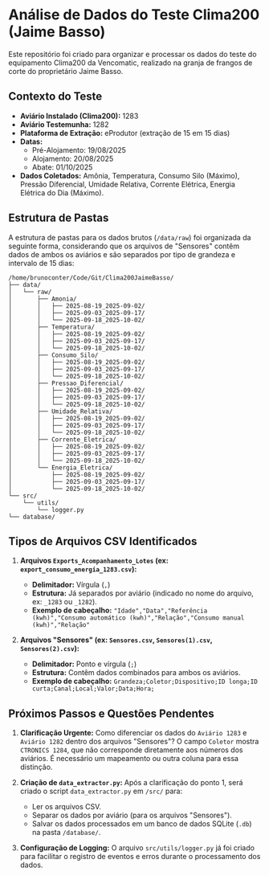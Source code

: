 # Análise de Dados do Teste Clima200 (Jaime Basso)

Este repositório foi criado para organizar e processar os dados do teste do equipamento Clima200 da Vencomatic, realizado na granja de frangos de corte do proprietário Jaime Basso.

## Contexto do Teste

*   **Aviário Instalado (Clima200):** 1283
*   **Aviário Testemunha:** 1282
*   **Plataforma de Extração:** eProdutor (extração de 15 em 15 dias)
*   **Datas:**
    *   Pré-Alojamento: 19/08/2025
    *   Alojamento: 20/08/2025
    *   Abate: 01/10/2025
*   **Dados Coletados:** Amônia, Temperatura, Consumo Silo (Máximo), Pressão Diferencial, Umidade Relativa, Corrente Elétrica, Energia Elétrica do Dia (Máximo).

## Estrutura de Pastas

A estrutura de pastas para os dados brutos (`/data/raw`) foi organizada da seguinte forma, considerando que os arquivos de "Sensores" contêm dados de ambos os aviários e são separados por tipo de grandeza e intervalo de 15 dias:

```
/home/brunoconter/Code/Git/Clima200JaimeBasso/
├── data/
│   └── raw/
│       ├── Amonia/
│       │   ├── 2025-08-19_2025-09-02/
│       │   ├── 2025-09-03_2025-09-17/
│       │   └── 2025-09-18_2025-10-02/
│       ├── Temperatura/
│       │   ├── 2025-08-19_2025-09-02/
│       │   ├── 2025-09-03_2025-09-17/
│       │   └── 2025-09-18_2025-10-02/
│       ├── Consumo_Silo/
│       │   ├── 2025-08-19_2025-09-02/
│       │   ├── 2025-09-03_2025-09-17/
│       │   └── 2025-09-18_2025-10-02/
│       ├── Pressao_Diferencial/
│       │   ├── 2025-08-19_2025-09-02/
│       │   ├── 2025-09-03_2025-09-17/
│       │   └── 2025-09-18_2025-10-02/
│       ├── Umidade_Relativa/
│       │   ├── 2025-08-19_2025-09-02/
│       │   ├── 2025-09-03_2025-09-17/
│       │   └── 2025-09-18_2025-10-02/
│       ├── Corrente_Eletrica/
│       │   ├── 2025-08-19_2025-09-02/
│       │   ├── 2025-09-03_2025-09-17/
│       │   └── 2025-09-18_2025-10-02/
│       └── Energia_Eletrica/
│           ├── 2025-08-19_2025-09-02/
│           ├── 2025-09-03_2025-09-17/
│           └── 2025-09-18_2025-10-02/
└── src/
    └── utils/
        └── logger.py
└── database/
```

## Tipos de Arquivos CSV Identificados

1.  **Arquivos `Exports_Acompanhamento_Lotes` (ex: `export_consumo_energia_1283.csv`):**
    *   **Delimitador:** Vírgula (`,`)
    *   **Estrutura:** Já separados por aviário (indicado no nome do arquivo, ex: `_1283` ou `_1282`).
    *   **Exemplo de cabeçalho:** `"Idade","Data","Referência (kwh)","Consumo automático (kwh)","Relação","Consumo manual (kwh)","Relação"`

2.  **Arquivos "Sensores" (ex: `Sensores.csv`, `Sensores(1).csv`, `Sensores(2).csv`):**
    *   **Delimitador:** Ponto e vírgula (`;`)
    *   **Estrutura:** Contêm dados combinados para ambos os aviários.
    *   **Exemplo de cabeçalho:** `Grandeza;Coletor;Dispositivo;ID longa;ID curta;Canal;Local;Valor;Data;Hora;`

## Próximos Passos e Questões Pendentes

1.  **Clarificação Urgente:** Como diferenciar os dados do `Aviário 1283` e `Aviário 1282` dentro dos arquivos "Sensores"? O campo `Coletor` mostra `CTRONICS 1284`, que não corresponde diretamente aos números dos aviários. É necessário um mapeamento ou outra coluna para essa distinção.

2.  **Criação de `data_extractor.py`:** Após a clarificação do ponto 1, será criado o script `data_extractor.py` em `/src/` para:
    *   Ler os arquivos CSV.
    *   Separar os dados por aviário (para os arquivos "Sensores").
    *   Salvar os dados processados em um banco de dados SQLite (`.db`) na pasta `/database/`.

3.  **Configuração de Logging:** O arquivo `src/utils/logger.py` já foi criado para facilitar o registro de eventos e erros durante o processamento dos dados.
